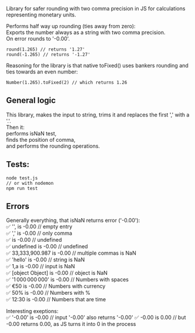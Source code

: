 
Library for safer rounding with two comma precision in JS for calculations representing monetary units.  

Performs half way up rounding (ties away from zero):  
Exports the number always as a string with two comma precision.   
On error rounds to '-0.00'.  

```
round(1.265) // returns '1.27'
round(-1.265) // returns '-1.27'
```

Reasoning for the library is that native toFixed() uses bankers rounding and ties towards an even number:  

```
Number(1.265).toFixed(2) // which returns 1.26
```  
## General logic  
This library, makes the input to string, trims it and replaces the first ',' with a '.'.  
Then it:  
performs isNaN test,  
finds the position of comma,  
and  performs the rounding operations.      

## Tests:
```
node test.js
// or with nodemon
npm run test
```

## Errors
Generally everything, that isNaN returns error ('-0.00'):   
✅ '', is -0.00               // empty entry  
✅ ',' is -0.00               // only comma  
✅   is -0.00                 // undefined  
✅ undefined is -0.00         // undefined  
✅ 33,333,900.987 is -0.00    // multiple commas is NaN  
✅ 'hello' is -0.00           // string is NaN  
✅ 1,a is -0.00               // input is NaN  
✅ [object Object] is -0.00   // object is NaN  
✅ '1 000 000 000'  is -0.00  // Numbers with spaces  
✅ €50 is -0.00               // Numbers with currency  
✅ 50% is -0.00               // Numbers with %  
✅ 12:30 is -0.00             // Numbers that are time  

Interesting exeptions:  
✅ '-0.00' is -0.00          // input '-0.00' also returns '-0.00'
✅ -0.00 is 0.00             // but -0.00 returns 0.00, as JS turns it into 0 in the process
